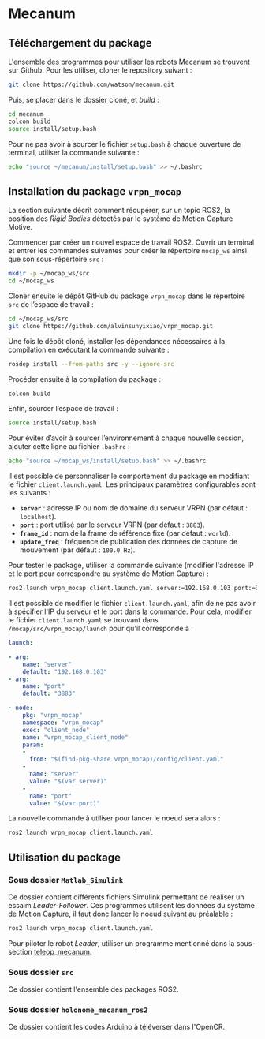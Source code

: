 # Mecanum

## Téléchargement du package

L'ensemble des programmes pour utiliser les robots Mecanum se trouvent sur Github. Pour les utiliser, cloner le repository suivant :

```bash
git clone https://github.com/watson/mecanum.git
```

Puis, se placer dans le dossier cloné, et *build* :

```bash
cd mecanum
colcon build
source install/setup.bash
```

Pour ne pas avoir à sourcer le fichier `setup.bash` à chaque ouverture de terminal, utiliser la commande suivante :

```bash
echo "source ~/mecanum/install/setup.bash" >> ~/.bashrc
```

## Installation du package `vrpn_mocap`

La section suivante décrit comment récupérer, sur un topic ROS2, la position des *Rigid Bodies* détectés par le système de Motion Capture Motive.

Commencer par créer un nouvel espace de travail ROS2. Ouvrir un terminal et entrer les commandes suivantes pour créer le répertoire `mocap_ws` ainsi que son sous-répertoire `src` :

```bash
mkdir -p ~/mocap_ws/src
cd ~/mocap_ws
```

Cloner ensuite le dépôt GitHub du package `vrpn_mocap` dans le répertoire `src` de l’espace de travail :

```bash
cd ~/mocap_ws/src
git clone https://github.com/alvinsunyixiao/vrpn_mocap.git
```

Une fois le dépôt cloné, installer les dépendances nécessaires à la compilation en exécutant la commande suivante :

```bash
rosdep install --from-paths src -y --ignore-src
```

Procéder ensuite à la compilation du package :

```bash
colcon build
```

Enfin, sourcer l’espace de travail :

```bash
source install/setup.bash
```

Pour éviter d’avoir à sourcer l’environnement à chaque nouvelle session, ajouter cette ligne au fichier `.bashrc` :

```bash
echo "source ~/mocap_ws/install/setup.bash" >> ~/.bashrc
```

Il est possible de personnaliser le comportement du package en modifiant le fichier `client.launch.yaml`. Les principaux paramètres configurables sont les suivants :

- **`server`** : adresse IP ou nom de domaine du serveur VRPN (par défaut : `localhost`).
- **`port`** : port utilisé par le serveur VRPN (par défaut : `3883`).
- **`frame_id`** : nom de la frame de référence fixe (par défaut : `world`).
- **`update_freq`** : fréquence de publication des données de capture de mouvement (par défaut : `100.0 Hz`).

Pour tester le package, utiliser la commande suivante (modifier l'adresse IP et le port pour correspondre au système de Motion Capture) :

```bash
ros2 launch vrpn_mocap client.launch.yaml server:=192.168.0.103 port:=3883
```

Il est possible de modifier le fichier `client.launch.yaml`, afin de ne pas avoir à spécifier l'IP du serveur et le port dans la commande. Pour cela, modifier le fichier `client.launch.yaml` se trouvant dans `/mocap/src/vrpn_mocap/launch` pour qu'il corresponde à :

```yaml
launch:

- arg:
    name: "server"
    default: "192.168.0.103"
- arg:
    name: "port"
    default: "3883"

- node:
    pkg: "vrpn_mocap"
    namespace: "vrpn_mocap"
    exec: "client_node"
    name: "vrpn_mocap_client_node"
    param:
    -
      from: "$(find-pkg-share vrpn_mocap)/config/client.yaml"
    -
      name: "server"
      value: "$(var server)"
    -
      name: "port"
      value: "$(var port)"
```

La nouvelle commande à utiliser pour lancer le noeud sera alors :

```bash
ros2 launch vrpn_mocap client.launch.yaml
```

## Utilisation du package

### Sous dossier `Matlab_Simulink`

Ce dossier contient différents fichiers Simulink permettant de réaliser un essaim *Leader-Follower*. Ces programmes utilisent les données du système de Motion Capture, il faut donc lancer le noeud suivant au préalable :

```bash
ros2 launch vrpn_mocap client.launch.yaml
```

Pour piloter le robot *Leader*, utiliser un programme mentionné dans la sous-section [teleop_mecanum](#teleop_mecanum).

### Sous dossier `src`

Ce dossier contient l'ensemble des packages ROS2. 

### Sous dossier `holonome_mecanum_ros2`

Ce dossier contient les codes Arduino à téléverser dans l'OpenCR.